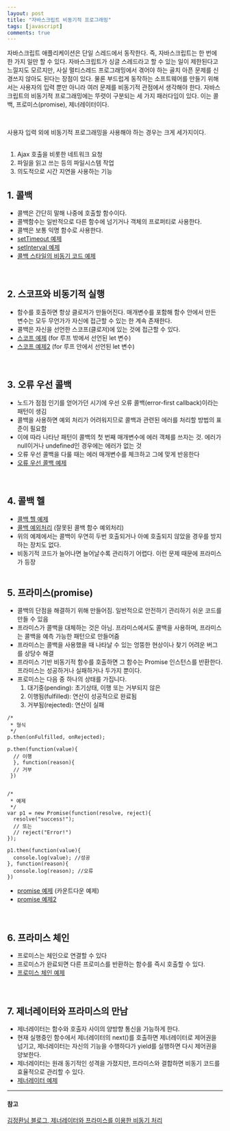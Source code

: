 ```yaml
---
layout: post
title: "자바스크립트 비동기적 프로그래밍"
tags: [javascript]
comments: true
---
```


자바스크립트 애플리케이션은 단일 스레드에서 동작한다. 즉, 자바스크립트는 한 번에 한 가지 일만 할 수 있다. 자바스크립트가 싱글 스레드라고 할 수 있는 일이 제한된다고 느낄지도 모르지만, 사실 멀티스레드 프로그래밍에서 겪어야 하는 골치 아픈 문제를 신경쓰지 않아도 된다는 장점이 있다. 물론 부드럽게 동작하는 소프트웨어를 만들기 위해서는 사용자의 입력 뿐만 아니라 여러 문제를 비동기적 관점에서 생각해야 한다. 자바스크립트의 비동기적 프로그래밍에는 뚜렷이 구분되는 세 가지 패러다임이 있다. 이는 콜백, 프로미스(promise), 제너레이터이다.

<br/>

사용자 입력 외에 비동기적 프로그래밍을 사용해야 하는 경우는 크게 세가지이다.  
<br/>
1) Ajax 호출을 비롯한 네트워크 요청  
2) 파일을 읽고 쓰는 등의 파일시스템 작업  
3) 의도적으로 시간 지연을 사용하는 기능  

## 1. 콜백
- 콜백은 간단히 말해 나중에 호출할 함수이다.
- 콜백함수는 일반적으로 다른 함수에 넘기거나 객체의 프로퍼티로 사용한다.
- 콜백은 보통 익명 함수로 사용한다.
- [setTimeout 예제](https://github.com/yoojh9/learning-javascript-example/blob/master/ch14/setTimeout-test.js)  
- [setInterval 예제](https://github.com/yoojh9/learning-javascript-example/blob/master/ch14/setInterval-test.js)  
- [콜백 스타일의 비동기 코드 예제](https://github.com/yoojh9/learning-javascript-example/blob/master/ch14/callback-test.js)  
<br/><br/>

## 2. 스코프와 비동기적 실행
- 함수를 호출하면 항상 클로저가 만들어진다. 매개변수를 포함해 함수 안에서 만든 변수는 모두 무언가가 자신에 접근할 수 있는 한 계속 존재한다.
- 콜백은 자신을 선언한 스코프(클로저)에 있는 것에 접근할 수 있다.  
- [스코프 예제](https://github.com/yoojh9/learning-javascript-example/blob/master/ch14/scope-test.js) (for 루프 밖에서 선언된 let 변수)  
- [스코프 예제2](https://github.com/yoojh9/learning-javascript-example/blob/master/ch14/scope2-test.js) (for 루프 안에서 선언된 let 변수)  
<br/><br/>

## 3. 오류 우선 콜백
- 노드가 점점 인기를 얻어가던 시기에 우선 오류 콜백(error-first callback)이라는 패턴이 생김
- 콜백을 사용하면 예외 처리가 어려워지므로 콜백과 관련된 에러를 처리할 방법의 표준이 필요함
- 이에 따라 나타난 패턴이 콜백의 첫 번째 매개변수에 에러 객체를 쓰자는 것. 에러가 null이거나 undefined인 경우에는 에러가 없는 것
- 오류 우선 콜백을 다룰 때는 에러 매개변수를 체크하고 그에 맞게 반응한다
- [오류 우선 콜백 예제](https://github.com/yoojh9/learning-javascript-example/blob/master/ch14/error-first-callback-test.js)  
<br/><br/>

## 4. 콜백 헬
- [콜백 헬 예제](https://github.com/yoojh9/learning-javascript-example/blob/master/ch14/callback-hell-test.js)  
- [콜백 예외처리](https://github.com/yoojh9/learning-javascript-example/blob/master/ch14/callback-try-catch-test.js) (잘못된 콜백 함수 예외처리)  
- 위의 예제에서는 콜백이 우연히 두번 호출되거나 아예 호출되지 않았을 경우를 방지하는 장치도 없다.
- 비동기적 코드가 늘어나면 늘어날수록 관리하기 어렵다. 이런 문제 때문에 프라미스가 등장
<br/><br/>

## 5. 프라미스(promise)
- 콜백의 단점을 해결하기 위해 만들어짐. 일반적으로 안전하기 관리하기 쉬운 코드를 만들 수 있음
- 프라미스가 콜백을 대체하는 것은 아님. 프라미스에서도 콜백을 사용하며, 프라미스는 콜백을 예측 가능한 패턴으로 만들어줌
- 프라미스는 콜백을 사용했을 때 나타날 수 있는 엉뚱한 현상이나 찾기 어려운 버그를 상당수 해결
- 프라미스 기반 비동기적 함수를 호출하면 그 함수는 Promise 인스턴스를 반환한다. 프라미스는 성공하거나 실패하거나 두가지 뿐이다.
- 프로미스는 다음 중 하나의 상태를 가집니다.  
  1) 대기중(pending): 초기상태, 이행 또는 거부되지 않은  
  2) 이행됨(fulfilled): 연산이 성공적으로 완료됨  
  3) 거부됨(rejected): 연산이 실패  

```
/*
 * 형식
 */
p.then(onFulfilled, onRejected);

p.then(function(value){
  // 이행 
  }, function(reason){
  // 거부
 })


/*
 * 예제
 */
var p1 = new Promise(function(resolve, reject){
  resolve("success!");
  // 또는
  // reject("Error!")
});

p1.then(function(value){
  console.log(value); //성공
}, function(reason){
  console.log(reason); //오류
})
```

- [promise 예제](https://github.com/yoojh9/learning-javascript-example/blob/master/ch14/promise-test.js) (카운트다운 예제)  
- [promise 예제2](https://github.com/yoojh9/learning-javascript-example/blob/master/ch14/promise2-test.js)  
<br/><br/>


## 6. 프라미스 체인
- 프로미스는 체인으로 연결할 수 있다
- 프로미스가 완료되면 다른 프로미스를 반환하는 함수를 즉시 호출할 수 있다.
- [프로미스 체인 예제](https://github.com/yoojh9/learning-javascript-example/blob/master/ch14/promise-chain-test.js)  
<br/><br/>

## 7. 제너레이터와 프라미스의 만남
- 제너레이터는 함수와 호출자 사이의 양방향 통신을 가능하게 한다.
- 현재 실행중인 함수에서 제너레이터의 next()를 호출하면 제너레이터로 제어권을 넘기고, 제너레이터는 자신의 기능을 수행하다가 yield를 실행하면 다시 제어권을 양보한다.
- 제너레이터는 원래 동기적인 성격을 가졌지만, 프라미스와 결합하면 비동기 코드를 효율적으로 관리할 수 있다.  
- [제너레이터 예제](https://github.com/yoojh9/learning-javascript-example/blob/master/ch14/promise-generator-test.js)  

---
#### 참고
[김정환님 블로그, 제너레이터와 프라미스를 이용한 비동기 처리](http://blog.jeonghwan.net/2016/12/15/coroutine.html) <br/>
